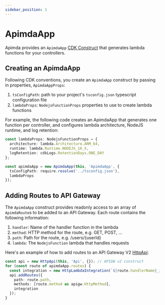 ```yaml
---
sidebar_position: 1
---
```


# ApimdaApp

Apimda provides an `ApimdaApp` [CDK Construct](https://docs.aws.amazon.com/cdk/v2/guide/constructs.html) that generates lambda functions for your controllers.

## Creating an ApimdaApp

Following CDK conventions, you create an `ApimdaApp` construct by passing in properties, `ApimdaAppProps`:

1. `tsConfigPath`: path to your project's `tsconfig.json` typescript configuration file
2. `lambdaProps`: `NodejsFunctionProps` properties to use to create lambda functions

For example, the following code creates an ApimdaApp that generates one function per controller, and configures lambda architecture, NodeJS runtime, and log retention:

```typescript
const lambdaProps: NodejsFunctionProps = {
  architecture: lambda.Architecture.ARM_64,
  runtime: lambda.Runtime.NODEJS_16_X,
  logRetention: cdkLogs.RetentionDays.ONE_DAY
};

const apimdaApp = new ApimdaApp(this, 'ApimdaApp', {
  tsConfigPath: require.resolve('../tsconfig.json'),
  lambdaProps
});
```

## Adding Routes to API Gateway

The `ApimdaApp` construct provides readonly access to an array of `ApimdaRoute`s to be added to an API Gateway. Each route contains the following information:

1. `handler`: Name of the handler function in the lambda
2. `method`: HTTP method for the route, e.g. GET, POST, ...
3. `path`: Path for the route, e.g. /users/{userId}
4. `lambda`: The `NodejsFunction` lambda that handles requests

Here's an example of how to add routes to an API Gateway V2 [HttpApi](https://docs.aws.amazon.com/cdk/api/v2/docs/@aws-cdk_aws-apigatewayv2-alpha.HttpApi.html):

```typescript
const api = new HttpApi(this, 'Api', {}); // APIGW v2 construct
for (const route of apimdaApp.routes) {
  const integration = new HttpLambdaIntegration(`${route.handlerName}_int`, route.lambda);
  api.addRoutes({
    path: route.path,
    methods: [route.method as apigw.HttpMethod],
    integration
  });
}
```
